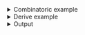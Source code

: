 <details><summary>Combinatoric example</summary>

```no_run
use std::{fmt::Display as _, path::PathBuf};
#[derive(Debug, Clone)]
pub struct Options {
    log_file: PathBuf,
}

pub fn options() -> OptionParser<Options> {
    let log_file = long("log-file")
        .help("Path to log file")
        .argument::<PathBuf>("FILE")
        .guard(
            |log_file| !log_file.is_dir(),
            "The log file can't be a directory",
        )
        .fallback(PathBuf::from("logfile.txt"))
        .format_fallback(|path, f| path.display().fmt(f));
    construct!(Options { log_file }).to_options()
}

fn main() {
    println!("{:?}", options().run())
}
```

</details>
<details><summary>Derive example</summary>

```no_run
use std::{fmt::Display as _, path::PathBuf};
#[derive(Debug, Clone, Bpaf)]
#[bpaf(options)]
#[allow(dead_code)]
pub struct Options {
    /// Path to log file
    #[bpaf(
        argument("FILE"),
        guard(|log_file| !log_file.is_dir(), "The log file can't be a directory"),
        fallback(PathBuf::from("logfile.txt")),
        format_fallback(|path, f| path.display().fmt(f)),
    )]
    log_file: PathBuf,
}

fn main() {
    println!("{:?}", options().run())
}
```

</details>
<details><summary>Output</summary>

`fallback` changes parser to fallback to a default value used when argument is not specified


<div class='bpaf-doc'>
$ app <br>
Options { log_file: "logfile.txt" }
</div>


If value is present - fallback value is ignored


<div class='bpaf-doc'>
$ app --log-file output.txt<br>
Options { log_file: "output.txt" }
</div>


Parsing errors are preserved and presented to the user


<div class='bpaf-doc'>
$ app --log-file /<br>
<b>Error:</b> <b>/</b>: The log file can't be a directory
<style>
div.bpaf-doc {
    padding: 14px;
    background-color:var(--code-block-background-color);
    font-family: "Source Code Pro", monospace;
    margin-bottom: 0.75em;
}
div.bpaf-doc dt { margin-left: 1em; }
div.bpaf-doc dd { margin-left: 3em; }
div.bpaf-doc dl { margin-top: 0; padding-left: 1em; }
div.bpaf-doc  { padding-left: 1em; }
</style>
</div>


With [`display_fallback`](ParseFallback::display_fallback),
[`debug_fallback`](ParseFallback::debug_fallback), and
[`format_fallback`](ParseFallback::format_fallback), you can make it so the default value
is visible in the `--help` output.


<div class='bpaf-doc'>
$ app --help<br>
<p><b>Usage</b>: <tt><b>app</b></tt> [<tt><b>--log-file</b></tt>=<tt><i>FILE</i></tt>]</p><p><div>
<b>Available options:</b></div><dl><dt><tt><b>    --log-file</b></tt>=<tt><i>FILE</i></tt></dt>
<dd>Path to log file</dd>
<dt></dt>
<dd>[default: logfile.txt]</dd>
<dt><tt><b>-h</b></tt>, <tt><b>--help</b></tt></dt>
<dd>Prints help information</dd>
</dl>
</p>
<style>
div.bpaf-doc {
    padding: 14px;
    background-color:var(--code-block-background-color);
    font-family: "Source Code Pro", monospace;
    margin-bottom: 0.75em;
}
div.bpaf-doc dt { margin-left: 1em; }
div.bpaf-doc dd { margin-left: 3em; }
div.bpaf-doc dl { margin-top: 0; padding-left: 1em; }
div.bpaf-doc  { padding-left: 1em; }
</style>
</div>

</details>
